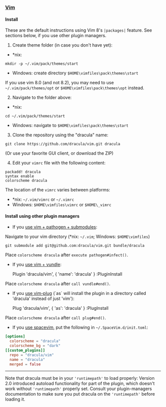 ### [Vim](http://www.vim.org/)

#### Install

These are the default instructions using Vim 8's `|packages|` feature. See
sections below, if you use other plugin managers.

1. Create theme folder (in case you don't have yet):


- \*nix:
```
mkdir -p ~/.vim/pack/themes/start
```

- Windows: create directory `$HOME\vimfiles\pack\themes\start`

If you use vim 8.0 (and not 8.2), you may need to use `~/.vim/pack/themes/opt`
or `$HOME\vimfiles\pack\themes\opt` instead.

2. Navigate to the folder above:


- \*nix:
```
cd ~/.vim/pack/themes/start
```

- Windows: navigate to `$HOME\vimfiles\pack\themes\start`

3. Clone the repository using the "dracula" name:

```
git clone https://github.com/dracula/vim.git dracula
```
(Or use your favorite GUI client, or download the ZIP)

4. Edit your `vimrc` file with the following content:

```
packadd! dracula
syntax enable
colorscheme dracula
```

The location of the `vimrc` varies between platforms:
- \*nix: `~/.vim/vimrc` or `~/.vimrc`
- Windows: `$HOME\vimfiles\vimrc` or `$HOME\_vimrc`

#### Install using other plugin managers

- If you [use vim + pathogen + submodules](http://vimcasts.org/episodes/synchronizing-plugins-with-git-submodules-and-pathogen/):

Navigate to your vim directory (\*nix: `~/.vim`; Windows: `$HOME\vimfiles`)

    git submodule add git@github.com:dracula/vim.git bundle/dracula

Place `colorscheme dracula` after `execute pathogen#infect()`.

- If you [use vim + vundle](https://github.com/VundleVim/Vundle):

    Plugin 'dracula/vim', { 'name': 'dracula' }
    :PluginInstall

Place `colorscheme dracula` after `call vundle#end()`.

- If you [use vim-plug](https://github.com/junegunn/vim-plug) (\`as\` will install
the plugin in a directory called 'dracula' instead of just 'vim'):

    Plug 'dracula/vim', { 'as': 'dracula' }
    :PlugInstall

Place `colorscheme dracula` after `call plug#end()`.

- If you [use spacevim](https://spacevim.org), put the
following in `~/.SpaceVim.d/init.toml`:

```toml
[options]
  colorscheme = "dracula"
  colorscheme_bg = "dark"
[[custom_plugins]]
  repo = "dracula/vim"
  name = "dracula"
  merged = false
```

---

Note that dracula must be in your `'runtimepath'` to load properly: Version 2.0
introduced autoload functionality for part of the plugin, which doesn't work
without `'runtimepath'` properly set. Consult your plugin-managers documentation
to make sure you put dracula on the `'runtimepath'` before loading it.
